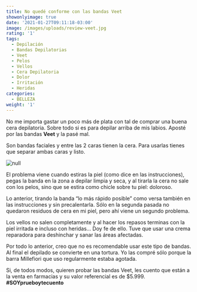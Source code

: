 ```yaml
---
title: No quedé conforme con las bandas Veet
showonlyimage: true
date: '2021-01-27T09:11:18-03:00'
image: /images/uploads/review-veet.jpg
rating: '1'
tags:
  - Depilación
  - Bandas Depilatorias
  - Veet
  - Pelos
  - Vellos
  - Cera Depilatoria
  - Dolor
  - Irritación
  - Heridas
categories:
  - BELLEZA
weight: '1'
---
```

No me importa gastar un poco más de plata con tal de comprar una buena cera depilatoria. Sobre todo si es para depilar arriba de mis labios. Aposté por las bandas **Veet** y la pasé mal.

<!--more-->

Son bandas faciales y entre las 2 caras tienen la cera. Para usarlas tienes que separar ambas caras y listo. 

![null](/images/uploads/review-veet.jpg)

El problema viene cuando estiras la piel (como dice en las instrucciones), pegas la banda en la zona a depilar limpia y seca, y al tirarla la cera no sale con los pelos, sino que se estira como chicle sobre tu piel: doloroso.

Lo anterior, tirando la banda “lo más rápido posible” como versa también en las instrucciones y sin precalentarla. Sólo en la segunda pasada no quedaron residuos de cera en mi piel, pero ahí viene un segundo problema.

Los vellos no salen completamente y al hacer los repasos terminas con la piel irritada e incluso con heridas… Doy fe de ello. Tuve que usar una crema reparadora para deshinchar y sanar las áreas afectadas.

Por todo lo anterior, creo que no es recomendable usar este tipo de bandas.  Al final el depilado se convierte en una tortura. Yo las compré sólo porque la barra Millefiori que uso regularmente estaba agotada.

Si, de todos modos, quieren probar las bandas Veet, les cuento que están a la venta en farmacias y su valor referencial es de $5.999. **\#SOYprueboytecuento**
